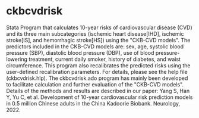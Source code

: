 # ckbcvdrisk
Stata Program that calculates 10-year risks of cardiovascular disease (CVD) and its three main subcategories (ischemic heart disease[IHD], ischemic stroke[IS], and hemorrhagic stroke[HS]) using the "CKB-CVD models".
The predictors included in the CKB-CVD models are: sex, age, systolic blood pressure (SBP), diastolic blood pressure (DBP), use of blood pressure-lowering treatment, current daily smoker, history of diabetes, and waist circumference.
This program also recalibrates the predicted risks using the user-defined recalibration parameters.
For details, please see the help file (ckbcvdrisk.hlp).
The ckbcvdrisk.ado program has mainly been developed to facilitate calculation and further evaluation of the "CKB-CVD models". Details of the methods and results
are described in our paper:
Yang S, Han Y, Yu C, et al. Development of 10-year cardiovascular risk prediction models in 0.5 million Chinese adults in the China Kadoorie Biobank. Neurology, 2022.
